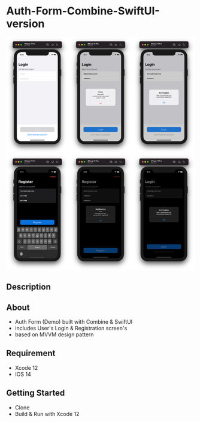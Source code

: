 # Auth-Form-Combine-SwiftUI-version

![Image](https://github.com/DimNovo/Auth-Form-Combine-SwiftUI/blob/main/Promo.png)

## Description

## About
- Auth Form (Demo) built with Combine & SwiftUI
- includes User's Login & Registration screen's
- based on MVVM design pattern

## Requirement
- Xcode 12
- IOS 14

## Getting Started
- Clone
- Build & Run with Xcode 12

